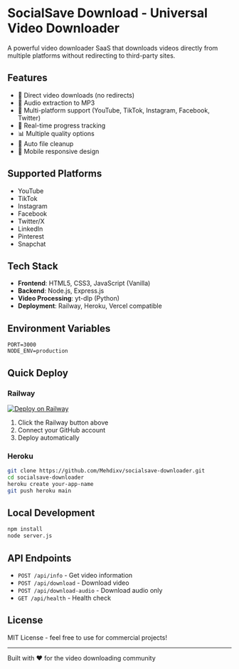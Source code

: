 # SocialSave Download - Universal Video Downloader

A powerful video downloader SaaS that downloads videos directly from multiple platforms without redirecting to third-party sites.

## Features
- 🎥 Direct video downloads (no redirects)
- 🎵 Audio extraction to MP3
- 📱 Multi-platform support (YouTube, TikTok, Instagram, Facebook, Twitter)
- 🚀 Real-time progress tracking
- 📊 Multiple quality options
- 🔄 Auto file cleanup
- 📱 Mobile responsive design

## Supported Platforms
- YouTube
- TikTok  
- Instagram
- Facebook
- Twitter/X
- LinkedIn
- Pinterest
- Snapchat

## Tech Stack
- **Frontend**: HTML5, CSS3, JavaScript (Vanilla)
- **Backend**: Node.js, Express.js
- **Video Processing**: yt-dlp (Python)
- **Deployment**: Railway, Heroku, Vercel compatible

## Environment Variables
```
PORT=3000
NODE_ENV=production
```

## Quick Deploy

### Railway
[![Deploy on Railway](https://railway.app/button.svg)](https://railway.app/new/template?template=https://github.com/Mehdixv/socialsave-downloader)

1. Click the Railway button above
2. Connect your GitHub account
3. Deploy automatically

### Heroku
```bash
git clone https://github.com/Mehdixv/socialsave-downloader.git
cd socialsave-downloader
heroku create your-app-name
git push heroku main
```

## Local Development
```bash
npm install
node server.js
```

## API Endpoints
- `POST /api/info` - Get video information
- `POST /api/download` - Download video
- `POST /api/download-audio` - Download audio only
- `GET /api/health` - Health check

## License
MIT License - feel free to use for commercial projects!

---
Built with ❤️ for the video downloading community
